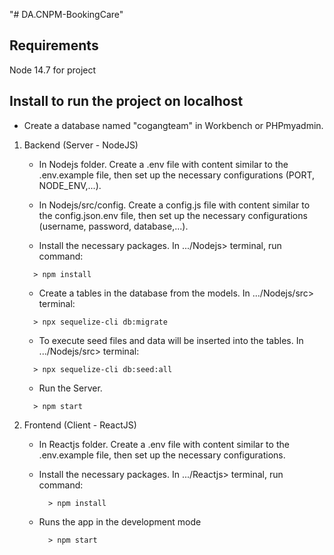 "# DA.CNPM-BookingCare"

## Requirements

Node 14.7 for project

## Install to run the project on localhost

* Create a database named "cogangteam" in Workbench or PHPmyadmin.

1. Backend (Server - NodeJS)

    * In Nodejs folder. Create a .env file with content similar to the .env.example file, then set up the necessary configurations (PORT, NODE_ENV,...).

    * In Nodejs/src/config. Create a config.js file with content similar to the config.json.env file, then set up the necessary configurations (username, password, database,...).

    * Install the necessary packages. In .../Nodejs> terminal, run command:

    ```
      > npm install
    ```

    * Create a tables in the database from the models. In .../Nodejs/src> terminal:

    ```
      > npx sequelize-cli db:migrate
    ```

    * To execute seed files and data will be inserted into the tables. In .../Nodejs/src> terminal:

    ```
      > npx sequelize-cli db:seed:all
    ```

    * Run the Server.

    ```
      > npm start
    ```

2. Frontend (Client - ReactJS)

    * In Reactjs folder. Create a .env file with content similar to the .env.example file, then set up the necessary configurations.

    * Install the necessary packages. In .../Reactjs> terminal, run command:

        ```
          > npm install
        ```

    * Runs the app in the development mode

        ```
          > npm start
        ```
